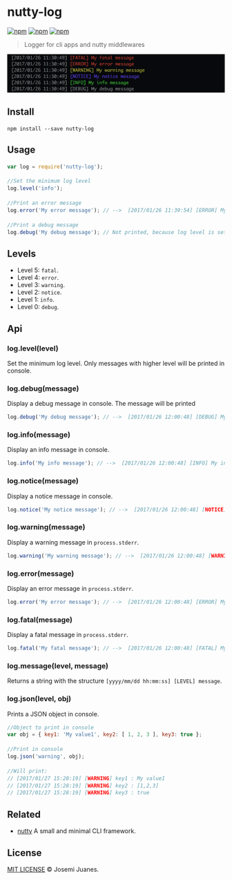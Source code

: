 # nutty-log

[![npm](https://img.shields.io/npm/v/nutty-log.svg?style=flat-square)](https://www.npmjs.com/package/nutty-log)
[![npm](https://img.shields.io/npm/dt/nutty-log.svg?style=flat-square)](https://www.npmjs.com/package/nutty-log)
[![npm](https://img.shields.io/npm/l/nutty-log.svg?style=flat-square)](https://github.com/nuttyjs/nutty-log)

> Logger for cli apps and nutty middlewares  

![Demo](https://raw.githubusercontent.com/nuttyjs/nutty-log/master/media/screenshot.png)

## Install

```
npm install --save nutty-log
```

## Usage

```javascript
var log = require('nutty-log');

//Set the minimum log level
log.level('info');

//Print an error message
log.error('My error message'); // -->  [2017/01/26 11:39:54] [ERROR] My error message

//Print a debug message
log.debug('My debug message'); // Not printed, because log level is set to info or higher.
```

## Levels

- Level 5: `fatal`.
- Level 4: `error`.
- Level 3: `warning`.
- Level 2: `notice`.
- Level 1: `info`.
- Level 0: `debug`.

## Api

### log.level(level)

Set the minimum log level. Only messages with higher level will be printed in console.

### log.debug(message)

Display a debug message in console. The message will be printed

```javascript
log.debug('My debug message'); // -->  [2017/01/26 12:00:48] [DEBUG] My debug message
```

### log.info(message)

Display an info message in console.

```javascript
log.info('My info message'); // -->  [2017/01/26 12:00:48] [INFO] My info message
```

### log.notice(message)

Display a notice message in console.

```javascript
log.notice('My notice message'); // -->  [2017/01/26 12:00:48] [NOTICE] My notice message
```

### log.warning(message)

Display a warning message in `process.stderr`.

```javascript
log.warning('My warning message'); // -->  [2017/01/26 12:00:48] [WARNING] My warning message
```

### log.error(message)

Display an error message in `process.stderr`.

```javascript
log.error('My error message'); // -->  [2017/01/26 12:00:48] [ERROR] My error message
```

### log.fatal(message)

Display a fatal message in `process.stderr`.

```javascript
log.fatal('My fatal message'); // -->  [2017/01/26 12:00:48] [FATAL] My fatal message
```

### log.message(level, message)

Returns a string with the structure `[yyyy/mm/dd hh:mm:ss] [LEVEL] message`.

### log.json(level, obj)

Prints a JSON object in console.

```javascript
//Object to print in console
var obj = { key1: 'My value1', key2: [ 1, 2, 3 ], key3: true };

//Print in console
log.json('warning', obj);

//Will print:
// [2017/01/27 15:28:19] [WARNING] key1 : My value1
// [2017/01/27 15:28:19] [WARNING] key2 : [1,2,3]
// [2017/01/27 15:28:19] [WARNING] key3 : true
```

## Related

- [nutty](https://github.com/nuttyjs/nutty) A small and minimal CLI framework.

## License

[MIT LICENSE](./LICENSE) &copy; Josemi Juanes.
